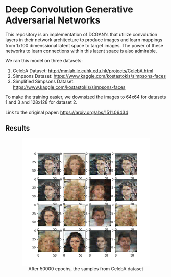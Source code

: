# Deep Convolution Generative Adversarial Networks

This repository is an implementation of DCGAN's that utilize convolution layers in their network architecture to produce images and learn mappings from 1x100 dimenssional latent space to target images. The power of these networks to learn connections within this latent space is also admirable.

We ran this model on three datasets:

1. CelebA Dataset: http://mmlab.ie.cuhk.edu.hk/projects/CelebA.html
2. Simpsons Dataset: https://www.kaggle.com/kostastokis/simpsons-faces
3. Simplified Simpsons Dataset: https://www.kaggle.com/kostastokis/simpsons-faces

To make the training easier, we downsized the images to 64x64 for datasets 1 and 3 and 128x128 for dataset 2.

Link to the original paper: https://arxiv.org/abs/1511.06434

## Results


<div style="display: flex; flex-direction: column; align-items: center">
<img src="./celeba_sample.png" alt="Celebrity images generated my model" style="width: 400px">
After 50000 epochs, the samples from CelebA dataset
</div>